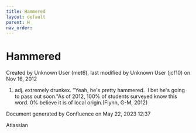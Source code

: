```yaml
---
title: Hammered
layout: default
parent: H
nav_order:
---
```


# Hammered

Created by  Unknown User (met6), last modified by  Unknown User (jcf10) on Nov 16, 2012

1) adj. extremely drunkex. &quot;Yeah, he's pretty hammered.  I bet he's going to pass out soon.&quot;As of 2012, 100% of students surveyed know this word. 0% believe it is of local origin.(Flynn, G-M, 2012)

Document generated by Confluence on May 22, 2023 12:37

Atlassian

